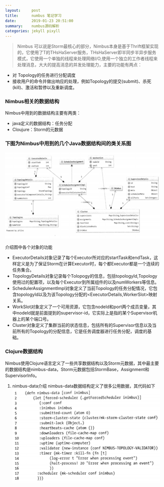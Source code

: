```yaml
---
layout:     post
title:      numbus 笔记学习
date:       2019-01-23 20:51:00
summary:    numbus源码解析
categories: jekyll pixyll
---
```


> Nimbus 可以说是Storm最核心的部分，Nimbus本身是基于Thrift框架实现的，它使用了T的THsHaServer服务，THsHaServer即半同步半异步服务模式，它使用一个单独的线程来处理网络I/O,使用一个独立的工作者线程来处理消息，大大的提高消息的并发处理能力，主要的功能有两点：
- 对 Topology的任务进行分配调度
- 接收用户的命令并做出响应的处理，例如Topology的提交(submit)、杀死(kill)、激活和暂停以及重新调度。


### Nimbus相关的数据结构
Nimbus中用到的数据结构主要有两类：
- java定义的数据结构：任务分配
- Cloujure：Storm的元数据

### 下图为Nimbus中用到的几个Java数据结构间的类关系图
![](/images/djsjsjosw.jpg)

介绍图中各个对象的功能
- ExecutorDetails对象记录了每个Executor所对应的startTask和endTask，这样定义是为了保证Storm在计算Executor时，每个都Executor都是一个连续的任务集合。
- TopologyDetails对象记录每个Tolopogy的信息，包括topologyId,Topology使用过的配置项，以及每个Executor到所属组件的以及numWorkers等信息。
- SchedulerAssignmentImpl对象定义了当前Topology的任务分配情况，它包含topologyId以及为该Topology分配的<ExecutorDetails,WorkerSlot>映射关系。
- WorkSlot对象定义了一个可用资源，它包含nodeId和port两个成员变量，其中nodeId就是前面提到的supervisor-id，它实际上是指的某个Supervisor机器上的某个端口号。
- Cluster对象定义了集群当前的状态信息，包括所有的Supervisor信息以及当前所有的Topology的分配信息，它是任务调度器进行任务分配，调度的基础。

### Clojure数据结构
Nimbus使用Clojure语言定义了一些共享数据结构以及Storm元数据，其中最主要的数据结构是nimbus-data，Storm元数据包括StormBase，Assignment和SupervisorInfo。

1. nimbus-data介绍
nimbus-data数据结构定义了很多公用数据，其代码如下
![](/images/kddohdd.jpg)
